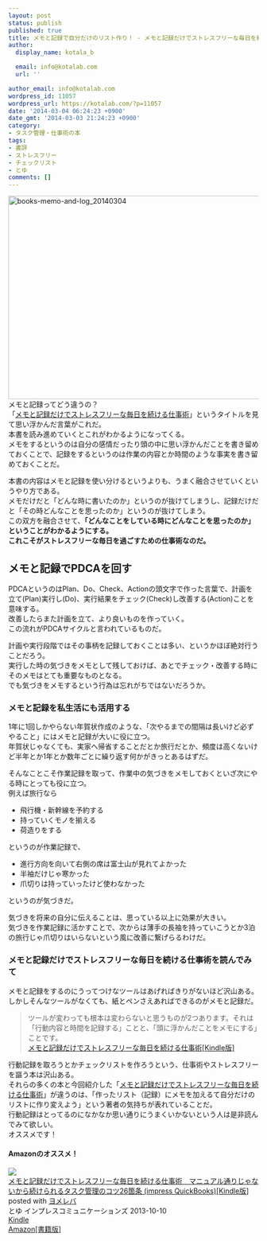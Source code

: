 ```yaml
---
layout: post
status: publish
published: true
title: メモと記録で自分だけのリスト作り！ - メモと記録だけでストレスフリーな毎日を続ける仕事術 とゆ著
author:
  display_name: kotala_b

  email: info@kotalab.com
  url: ''

author_email: info@kotalab.com
wordpress_id: 11057
wordpress_url: https://kotalab.com/?p=11057
date: '2014-03-04 06:24:23 +0900'
date_gmt: '2014-03-03 21:24:23 +0900'
category:
- タスク管理・仕事術の本
tags:
- 書評
- ストレスフリー
- チェックリスト
- とゆ
comments: []
---
```

<p><img src="https://kotalab.com/wp-content/uploads/books-memo-and-log_20140304-546x409.jpg" alt="books-memo-and-log_20140304" width="546" height="409" class="alignnone size-large wp-image-11065" /><br />
メモと記録ってどう違うの？<br />
「<a href="https://www.amazon.co.jp/exec/obidos/asin/B00FR2XNVY/same-22/" rel="nofollow" target="_blank">メモと記録だけでストレスフリーな毎日を続ける仕事術</a>」というタイトルを見て思い浮かんだ言葉がこれだ。<br />
本書を読み進めていくとこれがわかるようになってくる。<br />
メモをするというのは<span class="b">自分の感情だったり頭の中に思い浮かんだことを書き留めておくこと</span>で、記録をするというのは作業の内容とか時間のような<span class="b">事実を書き留めておく</span>ことだ。</p>
<p><span class="b">本書の内容はメモと記録を使い分けるというよりも、うまく融合させていくというやり方である。</span><br />
メモだけだと「どんな時に書いたのか」というのが抜けてしまうし、記録だけだと「その時どんなことを思ったのか」というのが抜けてしまう。<br />
この双方を融合させて、<strong>「どんなことをしている時にどんなことを思ったのか」ということがわかるようにする。<br />
これこそがストレスフリーな毎日を過ごすための仕事術なのだ。</strong><br />
</p>
<!--more-->
<h2>メモと記録でPDCAを回す</h2>
<p>PDCAというのはPlan、Do、Check、Actionの頭文字で作った言葉で、計画を立て(Plan)実行し(Do)、実行結果をチェック(Check)し改善する(Action)ことを意味する。<br />
改善したらまた計画を立て、より良いものを作っていく。<br />
この流れがPDCAサイクルと言われているものだ。</p>
<p>計画や実行段階ではその事柄を記録しておくことは多い、というかほぼ絶対行うことだろう。<br />
実行した時の気づきをメモとして残しておけば、あとでチェック・改善する時にそのメモはとても重要なものとなる。<br />
でも気づきをメモするという行為は忘れがちではないだろうか。</p>
<h3>メモと記録を私生活にも活用する</h3>
<p>1年に1回しかやらない年賀状作成のような、「次やるまでの間隔は長いけど必ずやること」にはメモと記録が大いに役に立つ。<br />
年賀状じゃなくても、実家へ帰省することだとか旅行だとか、<span class="b">頻度は高くないけど半年とか1年とか数年ごとに繰り返す何か</span>がきっとあるはずだ。</p>
<p>そんなことこそ作業記録を取って、作業中の気づきをメモしておくといざ次にやる時にとっても役に立つ。<br />
例えば旅行なら</p>
<ul>
<li>飛行機・新幹線を予約する</li>
<li>持っていくモノを揃える</li>
<li>荷造りをする</li>
</ul>
<p>というのが作業記録で、</p>
<ul>
<li>進行方向を向いて右側の席は富士山が見れてよかった</li>
<li>半袖だけじゃ寒かった</li>
<li>爪切りは持っていったけど使わなかった</li>
</ul>
<p>というのが気づきだ。</p>
<p>気づきを将来の自分に伝えることは、思っている以上に効果が大きい。<br />
気づきを作業記録に活かすことで、次からは薄手の長袖を持っていこうとか3泊の旅行じゃ爪切りはいらないという風に改善に繋げらるわけだ。</p>
<h3>メモと記録だけでストレスフリーな毎日を続ける仕事術を読んでみて</h3>
<p>メモと記録をするのにうってつけなツールはあげればきりがないほど沢山ある。<br />
しかしそんなツールがなくても、紙とペンさえあればできるのがメモと記録だ。</p>
<blockquote><p>ツールが変わっても根本は変わらないと思うものが2つあります。それは「行動内容と時間を記録する」ことと、「頭に浮かんだことをメモにする」ことです。<br />
<a href="https://www.amazon.co.jp/exec/obidos/asin/B00FR2XNVY/same-22/" rel="nofollow" target="_blank">メモと記録だけでストレスフリーな毎日を続ける仕事術[Kindle版]</a></p></blockquote>
<p>行動記録を取ろうとかチェックリストを作ろうという、仕事術やストレスフリーを謳う本は沢山ある。<br />
それらの多くの本と今回紹介した「<a href="https://www.amazon.co.jp/exec/obidos/asin/B00FR2XNVY/same-22/" rel="nofollow" target="_blank">メモと記録だけでストレスフリーな毎日を続ける仕事術</a>」が違うのは、「<span class="b">作ったリスト（記録）にメモを加えるて自分だけのリストに作り変えよう</span>」という著者の気持ちが表れていることだ。<br />
行動記録はとってるのになかなか思い通りにうまくいかないという人は是非読んでみて欲しい。<br />
オススメです！</p>
<h4 class="aam">Amazonのオススメ！</h4>
<div class="booklink-box">
<div class="booklink-image"><a href="https://www.amazon.co.jp/exec/obidos/asin/B00FR2XNVY/same-22/" rel="nofollow" target="_blank"><img src="https://images-fe.ssl-images-amazon.com/images/I/51NJ94w56PL._SL160_.jpg" style="border: none;" /></a></div>
<div class="booklink-info">
<div class="booklink-name"><a href="https://www.amazon.co.jp/exec/obidos/asin/B00FR2XNVY/same-22/" rel="nofollow" target="_blank">メモと記録だけでストレスフリーな毎日を続ける仕事術　マニュアル通りじゃないから続けられるタスク管理のコツ26箇条 (impress QuickBooks)[Kindle版]</a>
<div class="booklink-powered-date">posted with <a href="https://yomereba.com" rel="nofollow" target="_blank">ヨメレバ</a></div>
</div>
<div class="booklink-detail">とゆ インプレスコミュニケーションズ 2013-10-10    </div>
<div class="booklink-link2">
<div class="shoplinkkindle"><a href="https://www.amazon.co.jp/exec/obidos/ASIN/B00FR2XNVY/same-22/" rel="nofollow" target="_blank" >Kindle</a></div>
<div class="shoplinkamazon"><a href="https://www.amazon.co.jp/gp/search?keywords=%83%81%83%82%82%C6%8BL%98%5E%82%BE%82%AF%82%C5%83X%83g%83%8C%83X%83t%83%8A%81%5B%82%C8%96%88%93%FA%82%F0%91%B1%82%AF%82%E9%8Ed%8E%96%8Fp%81%40%83%7D%83j%83%85%83A%83%8B%92%CA%82%E8%82%B6%82%E1%82%C8%82%A2%82%A9%82%E7%91%B1%82%AF%82%E7%82%EA%82%E9%83%5E%83X%83N%8A%C7%97%9D%82%CC%83R%83c26%89%D3%8F%F0%20%28impress%20QuickBooks%29&__mk_ja_JP=%83J%83%5E%83J%83i&url=search-alias%3Dstripbooks&tag=same-22" rel="nofollow" target="_blank" title="アマゾン" >Amazon[書籍版]</a></div>
</p></div>
</div>
<div class="booklink-footer"></div>
</div>
